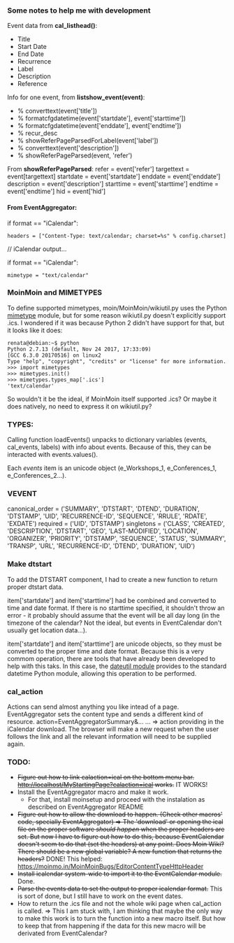 ### Some notes to help me with development

Event data from **cal_listhead()**:

* Title
* Start Date
* End Date
* Recurrence
* Label
* Description
* Reference

Info for one event, from **listshow_event(event)**:

* % converttext(event['title'])
* % formatcfgdatetime(event['startdate'], event['starttime'])
* % formatcfgdatetime(event['enddate'], event['endtime'])
* % recur_desc
* % showReferPageParsedForLabel(event['label'])
* % converttext(event['description'])
* % showReferPageParsed(event, 'refer')

From **showReferPageParsed**:
refer = event['refer']
targettext = event[targettext]
startdate = event['startdate']
enddate = event['enddate']
description = event['description']
starttime = event['starttime']
endtime = event['endtime']
hid = event['hid']

#### From EventAggregator:

if format == "iCalendar":

    headers = ["Content-Type: text/calendar; charset=%s" % config.charset]

// iCalendar output...

if format == "iCalendar":

    mimetype = "text/calendar"

### MoinMoin and MIMETYPES

To define supported mimetypes, moin/MoinMoin/wikiutil.py uses the Python [mimetype](https://docs.python.org/2/library/mimetypes.html) module, but for some reason wikiutil.py doesn't explicitly support .ics. I wondered if it was because Python 2 didn't have support for that, but it looks like it does:

```
renata@debian:~$ python
Python 2.7.13 (default, Nov 24 2017, 17:33:09)
[GCC 6.3.0 20170516] on linux2
Type "help", "copyright", "credits" or "license" for more information.
>>> import mimetypes
>>> mimetypes.init()
>>> mimetypes.types_map['.ics']
'text/calendar'
```
So wouldn't it be the ideal, if MoinMoin itself supported .ics? Or maybe it does natively, no need to express it on wikiutil.py?

### TYPES:
Calling function loadEvents() unpacks to dictionary variables (events, cal_events, labels) with info about events. Because of this, they can be interacted with events.values().

Each *events* item is an unicode object (e_Workshops_1, e_Conferences_1, e_Conferences_2...).

### VEVENT
canonical_order = ('SUMMARY', 'DTSTART', 'DTEND', 'DURATION', 'DTSTAMP', 'UID', 'RECURRENCE-ID', 'SEQUENCE', 'RRULE', 'RDATE', 'EXDATE')
required = ('UID', 'DTSTAMP')
singletons = ('CLASS', 'CREATED', 'DESCRIPTION', 'DTSTART', 'GEO', 'LAST-MODIFIED', 'LOCATION', 'ORGANIZER', 'PRIORITY', 'DTSTAMP', 'SEQUENCE', 'STATUS', 'SUMMARY', 'TRANSP', 'URL', 'RECURRENCE-ID', 'DTEND', 'DURATION', 'UID')

### Make dtstart
To add the DTSTART component, I had to create a new function to return proper dtstart data.

item['startdate'] and item['starttime'] had be combined and converted to time and date format. If there is no starttime specified, it shouldn't throw an error - it probably should assume that the event will be all day long (in the timezone of the calendar? Not the ideal, but events in EventCalendar don't usually get location data...).

item['startdate'] and item['starttime'] are unicode objects, so they must be converted to the proper time and date format. Because this is a very commom operation, there are tools that have already been developed to help with this taks. In this case, the [dateutil module](https://dateutil.readthedocs.io/en/stable/) provides to the standard datetime Python module, allowing this operation to be performed.


### cal_action
Actions can send almost anything you like intead of a page.
EventAggregator sets the content type and sends a different kind of resource.
action=EventAggregatorSummary&...
... => action providing in the iCalendar download. The browser will make a new request when the user follows the link and all the relevant information will need to be supplied again. 

### TODO:
* <del>Figure out how to link calaction=ical on the bottom menu bar. [http://localhost/MyStartingPage?calaction=ical](http://localhost/MyStartingPage?calaction=ical) works.</del> IT WORKS!
* Install the EventAggregator macro and make it work.
    - For that, install moinsetup and proceed with the instalation as described on EventAggregator README
* <del>Figure out how to allow the download to happen. (Check other macros' code, specially EventAggregator) => The 'download' or opening the ical file on the proper software *should happen* when the proper headers are set. But now I have to figure out how to do this, because EventCalendar doesn't seem to do that (set the headers) at any point. Does Moin Wiki? There should be a new global variable? A new function that returns the headers?</del> DONE! This helped: https://moinmo.in/MoinMoinBugs/EditorContentTypeHttpHeader
* <del>Install icalendar system-wide to import it to the EventCalendar module.</del> Done.
* <del>Parse the events data to set the output to proper icalendar format.</del> This is sort of done, but I still have to work on the event dates.
* How to return the .ics file and not the whole wiki page when cal_action is called. => This I am stuck with, I am thinking that maybe the only way to make this work is to turn the function into a new macro itself. But how to keep that from happening if the data for this new macro will be derivated from EventCalendar?

